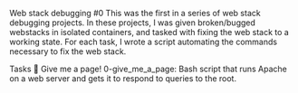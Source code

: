 Web stack debugging #0
This was the first in a series of web stack debugging projects. In these projects, I was given broken/bugged webstacks in isolated containers, and tasked with fixing the web stack to a working state. For each task, I wrote a script automating the commands necessary to fix the web stack.

Tasks 📃
Give me a page!
0-give_me_a_page: Bash script that runs Apache on a web server and gets it to respond to queries to the root.
